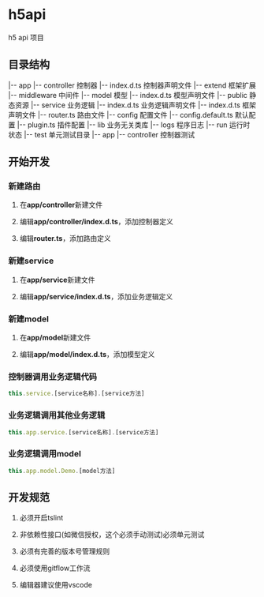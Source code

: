 # h5api

h5 api 项目

## 目录结构

|-- app
    |-- controller  控制器
        |-- index.d.ts  控制器声明文件
    |-- extend      框架扩展
    |-- middleware  中间件
    |-- model       模型
        |-- index.d.ts  模型声明文件
    |-- public      静态资源
    |-- service     业务逻辑
        |-- index.d.ts  业务逻辑声明文件
    |-- index.d.ts  框架声明文件
    |-- router.ts   路由文件
|-- config          配置文件
    |-- config.default.ts   默认配置
    |-- plugin.ts           插件配置
|-- lib             业务无关类库
|-- logs            程序日志
|-- run             运行时状态
|-- test            单元测试目录
    |-- app
        |-- controller  控制器测试

## 开始开发

### 新建路由

1. 在**app/controller**新建文件

1. 编辑**app/controller/index.d.ts**，添加控制器定义

1. 编辑**router.ts**，添加路由定义

### 新建service

1. 在**app/service**新建文件

1. 编辑**app/service/index.d.ts**，添加业务逻辑定义

### 新建model

1. 在**app/model**新建文件

1. 编辑**app/model/index.d.ts**，添加模型定义

### 控制器调用业务逻辑代码

```typescript
this.service.[service名称].[service方法]
```

### 业务逻辑调用其他业务逻辑

```typescript
this.app.service.[service名称].[service方法]
```

### 业务逻辑调用model

```typescript
this.app.model.Demo.[model方法]
```

## 开发规范

1. 必须开启tslint

1. 非依赖性接口(如微信授权，这个必须手动测试)必须单元测试

1. 必须有完善的版本号管理规则

1. 必须使用gitflow工作流

1. 编辑器建议使用vscode